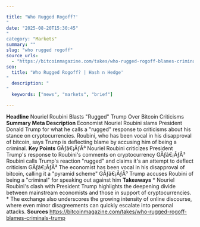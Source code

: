 ```yaml
---

title: "Who Rugged Rogoff?'"
date: "2025-08-20T15:30:45""
category: "Markets"
summary: ""
slug: "who rugged rogoff"
source_urls:
  - "https://bitcoinmagazine.com/takes/who-rugged-rogoff-blames-criminals-trump"
seo:
  title: "Who Rugged Rogoff? | Hash n Hedge'"
  description: ""
  keywords: ["news", "markets", "brief"]

---
```

**Headline** Nouriel Roubini Blasts "Rugged" Trump Over Bitcoin Criticisms  **Summary Meta Description** Economist Nouriel Roubini slams President Donald Trump for what he calls a "rugged" response to criticisms about his stance on cryptocurrencies. Roubini, who has been vocal in his disapproval of bitcoin, says Trump is deflecting blame by accusing him of being a criminal.  **Key Points**  GÃƒâ€¡ÃƒÂ³ Nouriel Roubini criticizes President Trump's response to Roubini's comments on cryptocurrency GÃƒâ€¡ÃƒÂ³ Roubini calls Trump's reaction "rugged" and claims it's an attempt to deflect criticism GÃƒâ€¡ÃƒÂ³ The economist has been vocal in his disapproval of bitcoin, calling it a "pyramid scheme" GÃƒâ€¡ÃƒÂ³ Trump accuses Roubini of being a "criminal" for speaking out against him  **Takeaways**  * Nouriel Roubini's clash with President Trump highlights the deepening divide between mainstream economists and those in support of cryptocurrencies. * The exchange also underscores the growing intensity of online discourse, where even minor disagreements can quickly escalate into personal attacks.  **Sources** https://bitcoinmagazine.com/takes/who-rugged-rogoff-blames-criminals-trump 
